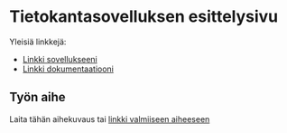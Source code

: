 # Tietokantasovelluksen esittelysivu

Yleisiä linkkejä:

* [Linkki 
sovellukseeni](http://virsumu.users.cs.helsinki.fi/linkkikirjasto/)
* [Linkki 
dokumentaatiooni](https://github.com/viipu/Linkkikirjasto-Tsoha/blob/master/doc/dokumentaatio.pdf)

## Työn aihe

Laita tähän aihekuvaus tai [linkki valmiiseen aiheeseen](http://advancedkittenry.github.io/suunnittelu_ja_tyoymparisto/aiheet/Pokemon-kanta.html) 
